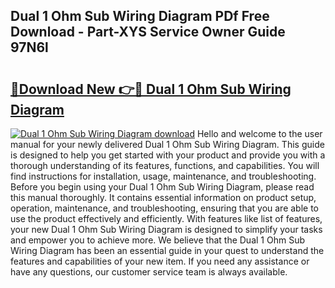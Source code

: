 ## Dual 1 Ohm Sub Wiring Diagram PDf Free Download - Part-XYS Service Owner Guide 97N6l

# <h2><a href="http://dftbnp.blite.top/?on=Dual+1+Ohm+Sub+Wiring+Diagram">🔗Download New 👉🔴 Dual 1 Ohm Sub Wiring Diagram</a></h2>

[![Dual 1 Ohm Sub Wiring Diagram download](https://i.imgur.com/lujVjoI.png)](http://dftbnp.blite.top/?on=Dual+1+Ohm+Sub+Wiring+Diagram)
Hello and welcome to the user manual for your newly delivered Dual 1 Ohm Sub Wiring Diagram. This guide is designed to help you get started with your product and provide you with a thorough understanding of its features, functions, and capabilities. You will find instructions for installation, usage, maintenance, and troubleshooting. Before you begin using your Dual 1 Ohm Sub Wiring Diagram, please read this manual thoroughly. It contains essential information on product setup, operation, maintenance, and troubleshooting, ensuring that you are able to use the product effectively and efficiently. With features like list of features, your new Dual 1 Ohm Sub Wiring Diagram is designed to simplify your tasks and empower you to achieve more. We believe that the Dual 1 Ohm Sub Wiring Diagram has been an essential guide in your quest to understand the features and capabilities of your new item. If you need any assistance or have any questions, our customer service team is always available.
